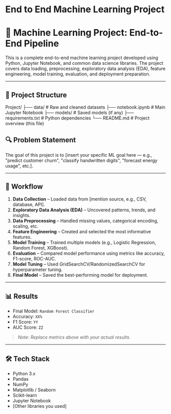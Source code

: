 # End to End Machine Learning Project
# 🧠 Machine Learning Project: End-to-End Pipeline

This is a complete end-to-end machine learning project developed using Python, Jupyter Notebook, and common data science libraries. The project covers data loading, preprocessing, exploratory data analysis (EDA), feature engineering, model training, evaluation, and deployment preparation.

---

## 📁 Project Structure

Project/
├── data/ # Raw and cleaned datasets
├── notebook.ipynb # Main Jupyter Notebook
├── models/ # Saved models (if any)
├── requirements.txt # Python dependencies
└── README.md # Project overview (this file)

## 🔍 Problem Statement

The goal of this project is to [insert your specific ML goal here — e.g., "predict customer churn", "classify handwritten digits", "forecast energy usage", etc.]. 

---

## 🚀 Workflow

1. **Data Collection** – Loaded data from [mention source, e.g., CSV, database, API].
2. **Exploratory Data Analysis (EDA)** – Uncovered patterns, trends, and insights.
3. **Data Preprocessing** – Handled missing values, categorical encoding, scaling, etc.
4. **Feature Engineering** – Created and selected the most informative features.
5. **Model Training** – Trained multiple models (e.g., Logistic Regression, Random Forest, XGBoost).
6. **Evaluation** – Compared model performance using metrics like accuracy, F1-score, ROC-AUC.
7. **Model Tuning** – Used GridSearchCV/RandomizedSearchCV for hyperparameter tuning.
8. **Final Model** – Saved the best-performing model for deployment.

---

## 📊 Results

- Final Model: `Random Forest Classifier`
- Accuracy: `XX%`
- F1 Score: `YY`
- AUC Score: `ZZ`

> _Note: Replace metrics above with your actual results._

---

## 🛠️ Tech Stack

- Python 3.x
- Pandas
- NumPy
- Matplotlib / Seaborn
- Scikit-learn
- Jupyter Notebook
- [Other libraries you used]
